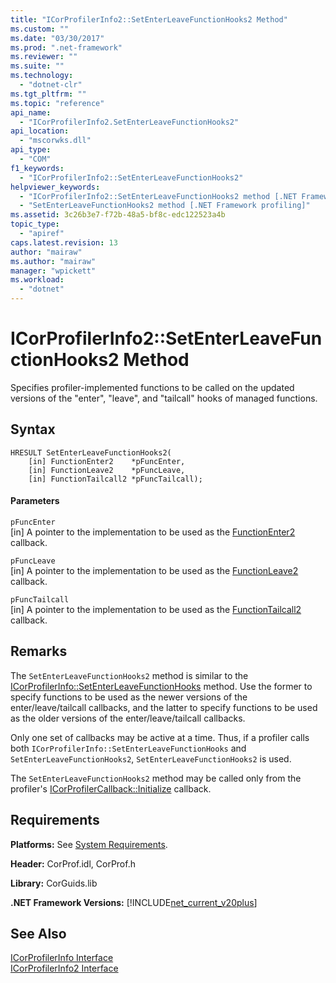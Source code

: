 ```yaml
---
title: "ICorProfilerInfo2::SetEnterLeaveFunctionHooks2 Method"
ms.custom: ""
ms.date: "03/30/2017"
ms.prod: ".net-framework"
ms.reviewer: ""
ms.suite: ""
ms.technology: 
  - "dotnet-clr"
ms.tgt_pltfrm: ""
ms.topic: "reference"
api_name: 
  - "ICorProfilerInfo2.SetEnterLeaveFunctionHooks2"
api_location: 
  - "mscorwks.dll"
api_type: 
  - "COM"
f1_keywords: 
  - "ICorProfilerInfo2::SetEnterLeaveFunctionHooks2"
helpviewer_keywords: 
  - "ICorProfilerInfo2::SetEnterLeaveFunctionHooks2 method [.NET Framework profiling]"
  - "SetEnterLeaveFunctionHooks2 method [.NET Framework profiling]"
ms.assetid: 3c26b3e7-f72b-48a5-bf8c-edc122523a4b
topic_type: 
  - "apiref"
caps.latest.revision: 13
author: "mairaw"
ms.author: "mairaw"
manager: "wpickett"
ms.workload: 
  - "dotnet"
---
```

# ICorProfilerInfo2::SetEnterLeaveFunctionHooks2 Method
Specifies profiler-implemented functions to be called on the updated versions of the "enter", "leave", and "tailcall" hooks of managed functions.  
  
## Syntax  
  
```  
HRESULT SetEnterLeaveFunctionHooks2(  
    [in] FunctionEnter2    *pFuncEnter,  
    [in] FunctionLeave2    *pFuncLeave,  
    [in] FunctionTailcall2 *pFuncTailcall);  
```  
  
#### Parameters  
 `pFuncEnter`  
 [in] A pointer to the implementation to be used as the [FunctionEnter2](../../../../docs/framework/unmanaged-api/profiling/functionenter2-function.md) callback.  
  
 `pFuncLeave`  
 [in] A pointer to the implementation to be used as the [FunctionLeave2](../../../../docs/framework/unmanaged-api/profiling/functionleave2-function.md) callback.  
  
 `pFuncTailcall`  
 [in] A pointer to the implementation to be used as the [FunctionTailcall2](../../../../docs/framework/unmanaged-api/profiling/functiontailcall2-function.md) callback.  
  
## Remarks  
 The `SetEnterLeaveFunctionHooks2` method is similar to the [ICorProfilerInfo::SetEnterLeaveFunctionHooks](../../../../docs/framework/unmanaged-api/profiling/icorprofilerinfo-setenterleavefunctionhooks-method.md) method. Use the former to specify functions to be used as the newer versions of the enter/leave/tailcall callbacks, and the latter to specify functions to be used as the older versions of the enter/leave/tailcall callbacks.  
  
 Only one set of callbacks may be active at a time. Thus, if a profiler calls both `ICorProfilerInfo::SetEnterLeaveFunctionHooks` and `SetEnterLeaveFunctionHooks2`, `SetEnterLeaveFunctionHooks2` is used.  
  
 The `SetEnterLeaveFunctionHooks2` method may be called only from the profiler's [ICorProfilerCallback::Initialize](../../../../docs/framework/unmanaged-api/profiling/icorprofilercallback-initialize-method.md) callback.  
  
## Requirements  
 **Platforms:** See [System Requirements](../../../../docs/framework/get-started/system-requirements.md).  
  
 **Header:** CorProf.idl, CorProf.h  
  
 **Library:** CorGuids.lib  
  
 **.NET Framework Versions:** [!INCLUDE[net_current_v20plus](../../../../includes/net-current-v20plus-md.md)]  
  
## See Also  
 [ICorProfilerInfo Interface](../../../../docs/framework/unmanaged-api/profiling/icorprofilerinfo-interface.md)  
 [ICorProfilerInfo2 Interface](../../../../docs/framework/unmanaged-api/profiling/icorprofilerinfo2-interface.md)
